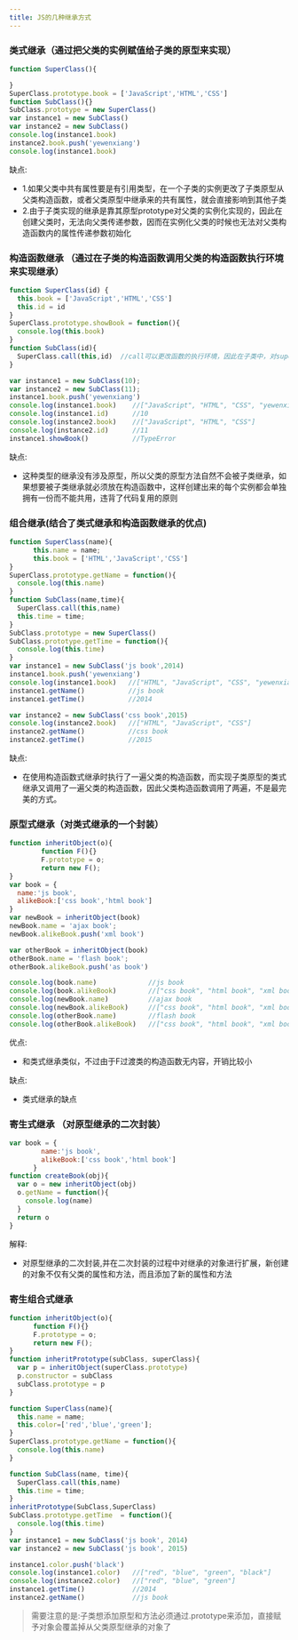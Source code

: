 ```yaml
---
title: JS的几种继承方式
---
```


### 类式继承（通过把父类的实例赋值给子类的原型来实现）

```js
function SuperClass(){

}
SuperClass.prototype.book = ['JavaScript','HTML','CSS']
function SubClass(){}
SubClass.prototype = new SuperClass()
var instance1 = new SubClass()
var instance2 = new SubClass()
console.log(instance1.book)
instance2.book.push('yewenxiang')
console.log(instance1.book)
```

缺点:
- 1.如果父类中共有属性要是有引用类型，在一个子类的实例更改了子类原型从父类构造函数，或者父类原型中继承来的共有属性，就会直接影响到其他子类
- 2.由于子类实现的继承是靠其原型prototype对父类的实例化实现的，因此在创建父类时，无法向父类传递参数，因而在实例化父类的时候也无法对父类构造函数内的属性传递参数初始化

### 构造函数继承 （通过在子类的构造函数调用父类的构造函数执行环境来实现继承）

```js
function SuperClass(id) {
  this.book = ['JavaScript','HTML','CSS']
  this.id = id
}
SuperClass.prototype.showBook = function(){
  console.log(this.book)
}
function SubClass(id){
  SuperClass.call(this,id)  //call可以更改函数的执行环境，因此在子类中，对superClass调用这个方法就是在子类中的变量在父类中执行一遍，由于父类中是给this绑定的属性，因此子类自然也继承了父类共有的属性
}

var instance1 = new SubClass(10);
var instance2 = new SubClass(11);
instance1.book.push('yewenxiang')
console.log(instance1.book)    //["JavaScript", "HTML", "CSS", "yewenxiang"]
console.log(instance1.id)      //10
console.log(instance2.book)    //["JavaScript", "HTML", "CSS"]
console.log(instance2.id)      //11
instance1.showBook()           //TypeError
```

缺点:
- 这种类型的继承没有涉及原型，所以父类的原型方法自然不会被子类继承，如果想要被子类继承就必须放在构造函数中，这样创建出来的每个实例都会单独拥有一份而不能共用，违背了代码复用的原则

### 组合继承(结合了类式继承和构造函数继承的优点)

```js
function SuperClass(name){
      this.name = name;
      this.book = ['HTML','JavaScript','CSS']
}
SuperClass.prototype.getName = function(){
  console.log(this.name)
}
function SubClass(name,time){
  SuperClass.call(this,name)
  this.time = time;
}
SubClass.prototype = new SuperClass()
SubClass.prototype.getTime = function(){
  console.log(this.time)
}
var instance1 = new SubClass('js book',2014)
instance1.book.push('yewenxiang')
console.log(instance1.book)   //["HTML", "JavaScript", "CSS", "yewenxiang"]
instance1.getName()           //js book
instance1.getTime()           //2014

var instance2 = new SubClass('css book',2015)
console.log(instance2.book)   //["HTML", "JavaScript", "CSS"]
instance2.getName()           //css book
instance2.getTime()           //2015
```

缺点:
- 在使用构造函数式继承时执行了一遍父类的构造函数，而实现子类原型的类式继承又调用了一遍父类的构造函数，因此父类构造函数调用了两遍，不是最完美的方式。

### 原型式继承（对类式继承的一个封装）

```js
function inheritObject(o){
        function F(){}
        F.prototype = o;
        return new F();
}
var book = {
  name:'js book',
  alikeBook:['css book','html book']
}
var newBook = inheritObject(book)
newBook.name = 'ajax book';
newBook.alikeBook.push('xml book')

var otherBook = inheritObject(book)
otherBook.name = 'flash book';
otherBook.alikeBook.push('as book')

console.log(book.name)             //js book
console.log(book.alikeBook)        //["css book", "html book", "xml book", "as book"]
console.log(newBook.name)          //ajax book
console.log(newBook.alikeBook)     //["css book", "html book", "xml book", "as book"]
console.log(otherBook.name)        //flash book
console.log(otherBook.alikeBook)   //["css book", "html book", "xml book", "as book"]
```

优点:
- 和类式继承类似，不过由于F过渡类的构造函数无内容，开销比较小

缺点:
- 类式继承的缺点

### 寄生式继承 （对原型继承的二次封装）

```js
var book = {
        name:'js book',
        alikeBook:['css book','html book']
      }
function createBook(obj){
  var o = new inheritObject(obj)
  o.getName = function(){
    console.log(name)
  }
  return o
}
```

解释:
- 对原型继承的二次封装,并在二次封装的过程中对继承的对象进行扩展，新创建的对象不仅有父类的属性和方法，而且添加了新的属性和方法

### 寄生组合式继承

```js
function inheritObject(o){
      function F(){}
      F.prototype = o;
      return new F();
}
function inheritPrototype(subClass, superClass){
  var p = inheritObject(superClass.prototype)
  p.constructor = subClass
  subClass.prototype = p
}

function SuperClass(name){
  this.name = name;
  this.color=['red','blue','green'];
}
SuperClass.prototype.getName = function(){
  console.log(this.name)
}

function SubClass(name, time){
  SuperClass.call(this,name)
  this.time = time;
}
inheritPrototype(SubClass,SuperClass)
SubClass.prototype.getTime  = function(){
  console.log(this.time)
}
var instance1 = new SubClass('js book', 2014)
var instance2 = new SubClass('js book', 2015)

instance1.color.push('black')
console.log(instance1.color)   //["red", "blue", "green", "black"]
console.log(instance2.color)   //["red", "blue", "green"]
instance1.getTime()            //2014
instance2.getName()            //js book
```

>需要注意的是:子类想添加原型和方法必须通过.prototype来添加，直接赋予对象会覆盖掉从父类原型继承的对象了
>
